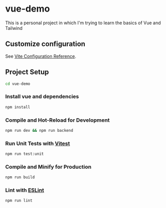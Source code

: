 # vue-demo

This is a personal project in which I'm trying to learn the basics of Vue and Tailwind

## Customize configuration

See [Vite Configuration Reference](https://vitejs.dev/config/).

## Project Setup

```sh
cd vue-demo
```

### Install vue and dependencies

```sh
npm install
```

### Compile and Hot-Reload for Development

```sh
npm run dev && npm run backend
```

### Run Unit Tests with [Vitest](https://vitest.dev/)

```sh
npm run test:unit
```

### Compile and Minify for Production

```sh
npm run build
```

### Lint with [ESLint](https://eslint.org/)

```sh
npm run lint
```
